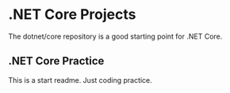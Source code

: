 # .NET Core Projects

The dotnet/core repository is a good starting point for .NET Core.

## .NET Core Practice

This is a start readme. Just coding practice.
